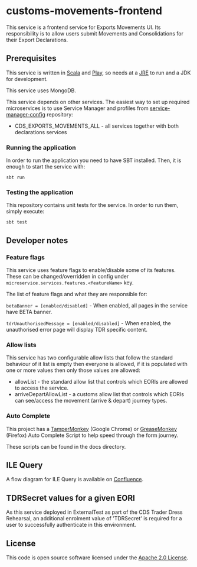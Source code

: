 
# customs-movements-frontend

This service is a frontend service for Exports Movements UI.
Its responsibility is to allow users submit Movements and Consolidations for their Export Declarations.

## Prerequisites
This service is written in [Scala](http://www.scala-lang.org/) and [Play](http://playframework.com/), so needs at a [JRE](https://www.java.com/en/download/) to run and a JDK for development.

This service uses MongoDB.

This service depends on other services. The easiest way to set up required microservices is to use Service Manager and profiles from [service-manager-config](https://github.com/hmrc/service-manager-config/) repository:
- CDS_EXPORTS_MOVEMENTS_ALL - all services together with both declarations services

### Running the application
In order to run the application you need to have SBT installed. Then, it is enough to start the service with:

`sbt run`

### Testing the application
This repository contains unit tests for the service. In order to run them, simply execute:

`sbt test`

## Developer notes

### Feature flags
This service uses feature flags to enable/disable some of its features. These can be changed/overridden in config under `microservice.services.features.<featureName>` key.

The list of feature flags and what they are responsible for:

`betaBanner = [enabled/disabled]` - When enabled, all pages in the service have BETA banner.

`tdrUnauthorisedMessage = [enabled/disabled]` - When enabled, the unauthorised error page will display TDR specific content.

### Allow lists
This service has two configurable allow lists that follow the standard behaviour of it list is empty then everyone is allowed, if it is populated with one or more values then only those values are allowed:

* allowList - the standard allow list that controls which EORIs are allowed to access the service.
* arriveDepartAllowList - a customs allow list that controls which EORIs can see/access the movement (arrive & depart) journey types.

### Auto Complete

This project has a 
[TamperMonkey](https://chrome.google.com/webstore/detail/tampermonkey/dhdgffkkebhmkfjojejmpbldmpobfkfo?hl=en) (Google Chrome)
or 
[GreaseMonkey](https://addons.mozilla.org/en-GB/firefox/addon/greasemonkey/) (Firefox)
Auto Complete Script to help speed through the form journey.

These scripts can be found in the docs directory.

## ILE Query

A flow diagram for ILE Query is available on [Confluence](https://confluence.tools.tax.service.gov.uk/display/CD/ILE+Query+flow+diagram).

## TDRSecret values for a given EORI
As this service deployed in ExternalTest as part of the CDS Trader Dress Rehearsal, an additional enrolment value of 'TDRSecret' is required for a user to successfully authenticate in this environment.

## License

This code is open source software licensed under the [Apache 2.0 License]("http://www.apache.org/licenses/LICENSE-2.0.html").